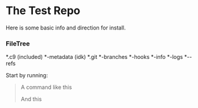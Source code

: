 The Test Repo
====================

Here is some basic info and direction for install.

### FileTree

*.c9 (included)
*-metadata (idk)
*.git
*-branches
*-hooks
*-info
*-logs
*--refs


Start by running:

>A command like this
>
>And this




